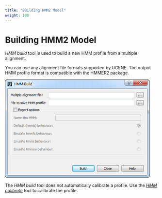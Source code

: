 ```yaml
---
title: "Building HMM2 Model"
weight: 100
---
```



# Building HMM2 Model

_HMM build_ tool is used to build a new HMM profile from a multiple alignment.

You can use any alignment file formats supported by UGENE. The output HMM profile format is compatible with the HMMER2 package.


![](/images/65930810/65930811.png)

The _HMM build_ tool does not automatically calibrate a profile. Use the [_HMM calibrate_](calibrating-hmm2-model.md) tool to calibrate the profile.
